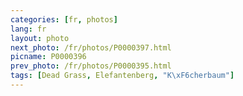 ```yaml
---
categories: [fr, photos]
lang: fr
layout: photo
next_photo: /fr/photos/P0000397.html
picname: P0000396
prev_photo: /fr/photos/P0000395.html
tags: [Dead Grass, Elefantenberg, "K\xF6cherbaum"]
---
```

